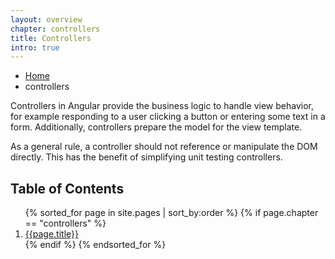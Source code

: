 ```yaml
---
layout: overview
chapter: controllers
title: Controllers
intro: true
---
```

<ul class="breadcrumbs">
  <li><a href="{{ site.baseurl }}">Home</a></li>
  <li class="current">controllers</li>
</ul>

<!-- <h2>Controllers</h2> -->

Controllers in Angular provide the business logic to handle view behavior, for example responding to a user clicking a button or entering some text in a form. Additionally, controllers prepare the model for the view template.

As a general rule, a controller should not reference or manipulate the DOM directly. This has the benefit of simplifying unit testing controllers.

<h2>Table of Contents</h2>
<ol>
  {% sorted_for page in site.pages | sort_by:order %}
    {% if page.chapter == "controllers" %}
      <li>
        <a href="{{ site.baseurl }}{{page.url}}">{{page.title}}</a>
      </li>
    {% endif %}
  {% endsorted_for %}
</ol>